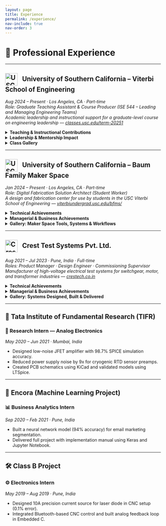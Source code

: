 ```yaml
---
layout: page
title: Experience
permalink: /experience/
nav-include: true
nav-order: 3
---
```


# 💼 Professional Experience

---

<h2>
  <img src="https://anikulkarn.github.io/portfolio/assets/img/usc_logo.png" alt="USC Logo" style="height: 40px; vertical-align: middle; margin-right: 10px;" />
  University of Southern California – Viterbi School of Engineering
</h2>

<em>Aug 2024 – Present · Los Angeles, CA · Part-time</em>  
<em>Role: Graduate Teaching Assistant & Course Producer (ISE 544 – Leading and Managing Engineering Teams)</em>  
<em>Academic leadership and instructional support for a graduate-level course on engineering leadership — 
<a href="https://classes.usc.edu/term-20251/course/ise-544/" target="_blank">classes.usc.edu/term-20251</a></em>

<details>
<summary><strong>Teaching & Instructional Contributions</strong></summary>

<ul>
  <li><strong>Drafted an original in-class case study</strong> titled “Mission and Vision of the Tata Group” to facilitate student discussion on real-world leadership strategies.</li>
  <li><strong>Assisted the professor</strong> with lecture planning, class logistics, and IT infrastructure setup for hybrid instruction across in-person and remote learners.</li>
  <li><strong>Managed course materials and grading</strong> for 30 students, ensuring timely evaluation, rubric alignment, and feedback delivery via the USC LMS system (Brightspace).</li>
</ul>

</details>

<details>
<summary><strong>Leadership & Mentorship Impact</strong></summary>

<ul>
  <li><strong>Mentored graduate engineering students</strong> on term projects focused on team dynamics, leadership planning, and cross-functional collaboration in R&D teams.</li>
  <li><strong>Guided 8 teams through real-world consulting engagements.</strong></li>
  <li><strong>Facilitated weekly workshops</strong> on topics such as team formation, organization structure, conflict management, and transformational leadership practices.</li>
  <li><strong>Supported professor Ali Nowroozi</strong> in maintaining academic quality and a smooth instructional experience across two full 16-week semesters.</li>
</ul>

</details>

<details>
<summary><strong>Class Gallery</strong></summary>

<img src="https://anikulkarn.github.io/portfolio/assets/img/ISE544_FA24_classphoto.jpg" alt="ISE 544 Fall 2024 Class" style="border-radius: 8px; max-width: 40%; margin-top: 1rem;" />
<strong>Class Snapshot:</strong> ISE 544 – Leading and Managing Engineering Teams · Fall 2024 cohort with Prof. Ali Nowroozi and student teams.

</details>

---

<h2>
  <img src="{{ site.baseurl }}/assets/img/usc_logo.png" alt="USC Logo" style="height: 40px; vertical-align: middle; margin-right: 10px;" />
  University of Southern California – Baum Family Maker Space
</h2>

<em>Jan 2024 – Present · Los Angeles, CA · Part-time</em>  
<em>Role: Digital Fabrication Solution Architect (Student Worker)</em>  
<em>A design and fabrication center for use by students in the USC Viterbi School of Engineering — 
<a href="https://viterbiundergrad.usc.edu/bfms/" target="_blank">viterbiundergrad.usc.edu/bfms/</a></em>

<details>
<summary><strong>Technical Achievements</strong></summary>

<ul>
  <li><strong>Engineered a cloud-based scheduling system</strong> for 3D printing using Trello, Google Forms, and REST API — improved throughput by <strong>5x</strong> and automated ticketing and prioritization workflows.</li>
  <li><strong>Automated the Order-to-Cash (O2C) cycle</strong> by developing RPA scripts to handle file tracking, invoice generation, and order fulfillment — reduced human error and saved <strong>20+ hours/week</strong>.</li>
  <li><strong>Streamlined RFID door access system</strong> using JavaScript-based Google Apps Script with auto-notifications and dynamic access management — <strong>2 hours/week</strong> manual labor eliminated.</li>
  <li><strong>Architected the AUSCAS v2.0 system</strong> using UML-based workflow modeling and integrated dynamic front-end interfaces — boosted data transparency and database integrity.</li>
  <li><strong>Enabled ERP-driven inventory planning</strong> using AppSheet (no-code platform) — optimized procurement and saved <strong>8+ hours/week</strong> in lead time.</li>
  <li><strong>Expanded digital fabrication pipeline</strong> by integrating Formlabs, Prusa, and Markforged 3D printers — achieved IoT-enabled print monitoring and failure tracking.</li>
  <li><strong>Delivered over 100 specialized aerospace and automotive prints</strong> using Stratasys F900 and F370 printers in ULTEM, ABS, Nylon, and ASA — ensured structural accuracy, surface finish, and thermal performance.</li>
</ul>

</details>

<details>
<summary><strong>Managerial & Business Achievements</strong></summary>

<ul>
  <li><strong>Defined project roadmaps</strong> for 3D printing services based on KPI data and stakeholder interviews — enabled informed equipment procurement decisions (5 new machines acquired).</li>
  <li><strong>Standardized operations</strong> across the maker space through SOP documentation for every stage of the workflow — enabled rapid onboarding of 5+ new employees and future-proofing.</li>
  <li><strong>Orchestrated cross-functional coordination</strong> between print supervisors, IT staff, and student assistants — increased service response time and reduced ticket backlog.</li>
  <li><strong>Led Agile management</strong> using Trello to track ticketing priorities and manage weekly reviews through Google Forms — reduced reprint rate by <strong>70%</strong> through continuous process refinement.</li>
  <li><strong>Initiated analytical reports</strong> on annual 3D printing trends — supported budgeting, capacity expansion, and administrative planning decisions.</li>
</ul>

</details>

<details>
<summary><strong>Gallery: Maker Space Tools, Systems & Workflows</strong></summary>

<img src="{{ site.baseurl }}/assets/img/usc_trello.jpg" alt="Trello Ticketing System" style="border-radius: 8px; max-width: 25%; margin-top: 1rem;" />
<strong>Ticketing System:</strong> Agile workflow with prioritized ticket queues for different 3D printing jobs, integrated with form submissions.

<img src="{{ site.baseurl }}/assets/img/usc_rfiddoor.jpg" alt="RFID Door Automation" style="border-radius: 8px; max-width: 25%; margin-top: 1rem;" />
<strong>RFID Access:</strong> JavaScript-based auto-validated entry for access-controlled zones, reducing manual intervention.

<img src="{{ site.baseurl }}/assets/img/usc_printers.jpg" alt="3D Printers" style="border-radius: 8px; max-width: 25%; margin-top: 1rem;" />
<strong>3D Printer Fleet:</strong> Prusa, Formlabs, and Markforged printers automated via Prusa Connect and other IoT services.

<img src="{{ site.baseurl }}/assets/img/usc_appsheet.jpg" alt="Inventory Planning" style="border-radius: 8px; max-width: 25%; margin-top: 1rem;" />
<strong>Inventory & ERP:</strong> AppSheet-based ERP system for raw material tracking, procurement planning, and alerts.

<img src="{{ site.baseurl }}/assets/img/usc_sop.jpg" alt="Standard Operating Procedures" style="border-radius: 8px; max-width: 25%; margin-top: 1rem;" />
<strong>SOP Repository:</strong> Centralized SOP database for team onboarding, job validation, and troubleshooting workflows.

</details>

---

<h2>
  <img src="{{ site.baseurl }}/assets/img/crest_logo.png" alt="Crest Logo" style="height: 40px; vertical-align: middle; margin-right: 10px;" />
  Crest Test Systems Pvt. Ltd.
</h2>

<em>Aug 2021 – Jul 2023 · Pune, India · Full-time</em>  
<em>Roles: Product Manager · Design Engineer · Commissioning Supervisor</em>  
<em>Manufacturer of high-voltage electrical test systems for switchgear, motor, and transformer industries — <a href="https://www.crestech.co.in" target="_blank">crestech.co.in</a></em>

<details>
<summary><strong>Technical Achievements</strong></summary>

<ul>
  <li><strong>Engineered and shipped 19+ variants</strong> of high-voltage testers (up to 200kV), integrating modular and reusable designs to support scalability and field deployment.</li>
  <li><strong>Fabricated diagnostic-enabled high-voltage probes</strong> with safety interlocks and dielectric material studies — reduced setup time from <strong>20 minutes to 5 minutes</strong>.</li>
  <li><strong>Prototyped custom test probes</strong> for motor winding, vacuum, and gas circuit breaker testing — machined in Teflon and Derline to ensure HV safety margins.</li>
  <li><strong>Architected self-diagnostic PCBs</strong> with 20ms analog comparator-based insulation breakdown detection using opto-isolated microcontroller logic.</li>
  <li><strong>Assembled contact resistance meter</strong> with 500A DC source and Kelvin's Bridge — achieved <strong>97% accuracy</strong> in micro/milliohm range.</li>
  <li><strong>Applied MBSE + parametric CAD</strong> for rapid product customization — $6K configurations built in <strong>under 3 days</strong>.</li>
  <li><strong>Optimized external wiring</strong> by <strong>70%</strong> through compact PCB design with UART, SPI, and I2C embedded communication protocols.</li>
  <li><strong>Calibrated high-voltage testers</strong> using PLC-based ISO/IEC-compliant automation routines — achieved <strong>±0.5% error</strong> across units.</li>
  <li><strong>Revamped HMI UX</strong> for diagnostics, modularity, and analytics — improved customer satisfaction by <strong>80%</strong>.</li>
</ul>

</details>

<details>
<summary><strong>Managerial & Business Achievements</strong></summary>

<ul>
  <li><strong>Formulated the product roadmap</strong> for HV testers, aligned with VOC feedback from 5+ Tier-1 OEM clients (ABB, Siemens, Alstom, Schneider, Crompton).</li>
  <li><strong>Acquired the first 10+ customers</strong> in under 1.5 years by coordinating GTM strategy with sales, marketing, and support teams.</li>
  <li><strong>Accelerated 10% YoY revenue growth</strong> and boosted <strong>gross margin by 15%</strong> through ERP automation and pricing optimization.</li>
  <li><strong>Streamlined BOM and ERP integration</strong> to automate part costing and reduce quoting time for $200K configurations by <strong>50+ days</strong>.</li>
  <li><strong>Established a dedicated Scrum Master role</strong> to improve collaboration across hardware, software, and mechanical teams — increased iteration speed by <strong>50%</strong>.</li>
  <li><strong>Programmed ERP workflows</strong> for raw material planning, MOQ/MSQ, SKU generation — scaled production of <strong>19 HV testers</strong> + <strong>9 resistance meters</strong>.</li>
  <li><strong>Executed on-site commissioning</strong> for 5+ national and 1 international client — <strong>reduced debugging time by 70%</strong> using diagnostics and documentation.</li>
  <li><strong>Authored SOPs, wiring diagrams, and installation guides</strong> — reduced service calls by <strong>90%</strong> and improved client autonomy.</li>
  <li><strong>Facilitated hands-on training</strong> for the installation team, system integrators, and vendors to ensure smooth deployment and handover.</li>
</ul>

</details>

<details>
<summary><strong>Gallery: Systems Designed, Built & Delivered</strong></summary>

<img src="https://anikulkarn.github.io/portfolio/assets/img/crest_MTSparametricCAD.jpg" alt="3D Render of Motor Testing System" style="width: 50%; border-radius: 8px; margin-bottom: 1.5rem;" />
<li><strong>Parametric CAD:</strong> Modular internal architecture designed for HV insulation, scalability, and safe operator servicing — used for design approval process (DAP)</li>

<img src="https://anikulkarn.github.io/portfolio/assets/img/crest_MTSlayout.jpg" alt="3D Render of factory layout" style="width: 50%; border-radius: 8px; margin-bottom: 1.5rem;" />
<li><strong>Factory layout:</strong> Testing cell layout with integrated safety interlocks, PC-HMI zone, and isolation boundaries</li>

<img src="https://anikulkarn.github.io/portfolio/assets/img/crest_PCB.jpg" alt="Diagnostic PCB" style="width: 50%; border-radius: 8px; margin-bottom: 1.5rem;" />
<li><strong>PCB with self-diagnostics:</strong> Self-diagnostic controller board with opto-isolated trip logic and analog feedback for insulation testing</li>

<img src="https://anikulkarn.github.io/portfolio/assets/img/crest_CRM.jpg" alt="Contact Resistance Tester" style="width: 50%; border-radius: 8px; margin-bottom: 1.5rem;" />
<li><strong>Contact Resistance Meter:</strong> 500A contact resistance meter with HMI control and diagnostics — configured for rapid deployment to Tier-1 OEM client (Schneider)</li>

<img src="https://anikulkarn.github.io/portfolio/assets/img/crest_hipot.jpg" alt="Hipot Tester" style="width: 50%; border-radius: 8px; margin-bottom: 1.5rem;" />
<li><strong>AC Hipot Tester:</strong> Fully customized 10kV/500mA insulation tester with analog controls & interlocks (export quality — for sale in USA and Australia)</li>

<img src="https://anikulkarn.github.io/portfolio/assets/img/crest_MTSVFD.jpg" alt="VFD Integration" style="width: 50%; border-radius: 8px; margin-bottom: 1.5rem;" />
<li><strong>VFD Integration:</strong> High-current control using variable frequency drive for automated motor testing</li>

<img src="https://anikulkarn.github.io/portfolio/assets/img/crest_busbars.jpg" alt="Power Bus Bars" style="width: 50%; border-radius: 8px; margin-bottom: 1.5rem;" />
<li><strong>Power Bus Bars:</strong> High current terminals & busbars custom-designed for +1000A current with short-circuit protection and earthing connectors</li>

<img src="https://anikulkarn.github.io/portfolio/assets/img/crest_relays.jpg" alt="Relay bank" style="width: 50%; border-radius: 8px; margin-bottom: 1.5rem;" />
<li><strong>Relay Bank:</strong> Modular relay/optocoupler boards mounted on custom rack — enabling real-time multi-channel control and sensing using PLC</li>

<img src="https://anikulkarn.github.io/portfolio/assets/img/crest_MTSfabrication.jpg" alt="Fabrication Inspection" style="width: 50%; border-radius: 8px; margin-bottom: 1.5rem;" />
<li><strong>Fabrication:</strong> Fabrication inspection of motor tester enclosure with local suppliers in India</li>

<img src="https://anikulkarn.github.io/portfolio/assets/img/crest_MTSready.jpg" alt="Final Motor Testing System" style="width: 50%; border-radius: 8px; margin-bottom: 1.5rem;" />
<li><strong>Ready-to-ship System:</strong> Final motor tester cabinet with lockable panel access and product-standardized color scheme (accepted by Tier-1 OEMs)</li>

</details>

---

## 🧪 Tata Institute of Fundamental Research (TIFR)
### 🔬 Research Intern — Analog Electronics  
*May 2020 – Jun 2021 · Mumbai, India*  
- Designed low-noise JFET amplifier with 98.7% SPICE simulation accuracy.  
- Reduced power supply noise by 9x for cryogenic RTD sensor preamps.  
- Created PCB schematics using KiCad and validated models using LTSpice.

---

## 🧠 Encora (Machine Learning Project)
### 📊 Business Analytics Intern  
*Sep 2020 – Feb 2021 · Pune, India*  
- Built a neural network model (94% accuracy) for email marketing segmentation.  
- Delivered full project with implementation manual using Keras and Jupyter Notebook.

---

## 🛠️ Class B Project
### ⚙️ Electronics Intern  
*May 2019 – Aug 2019 · Pune, India*  
- Designed 10A precision current source for laser diode in CNC setup (0.1% error).  
- Integrated Bluetooth-based CNC control and built analog feedback loop in Embedded C.
